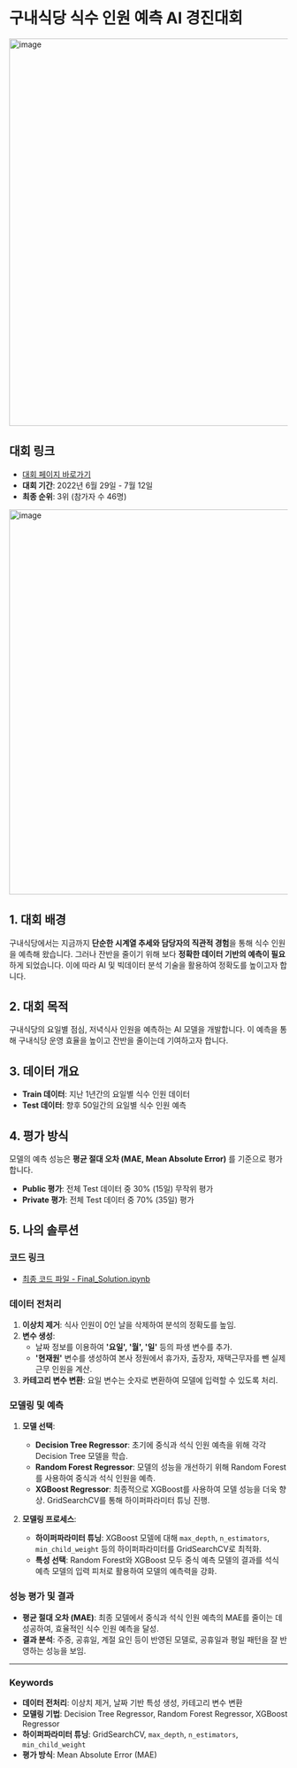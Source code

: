 # 구내식당 식수 인원 예측 AI 경진대회

<img width="700" alt="image" src="https://github.com/user-attachments/assets/9c76617d-9cd6-49ef-8af8-52d544fe7e2e">

## 대회 링크
- [대회 페이지 바로가기](https://dacon.io/competitions/official/)
- **대회 기간**: 2022년 6월 29일 - 7월 12일
- **최종 순위**: 3위 (참가자 수 46명)
<img width="696" alt="image" src="https://github.com/user-attachments/assets/b1b9d15d-53eb-4f09-9a4f-c6860a9d637b">


## 1. 대회 배경
구내식당에서는 지금까지 **단순한 시계열 추세와 담당자의 직관적 경험**을 통해 식수 인원을 예측해 왔습니다. 그러나 잔반을 줄이기 위해 보다 **정확한 데이터 기반의 예측이 필요**하게 되었습니다. 이에 따라 AI 및 빅데이터 분석 기술을 활용하여 정확도를 높이고자 합니다.

## 2. 대회 목적
구내식당의 요일별 점심, 저녁식사 인원을 예측하는 AI 모델을 개발합니다. 이 예측을 통해 구내식당 운영 효율을 높이고 잔반을 줄이는데 기여하고자 합니다.

## 3. 데이터 개요
- **Train 데이터**: 지난 1년간의 요일별 식수 인원 데이터
- **Test 데이터**: 향후 50일간의 요일별 식수 인원 예측

## 4. 평가 방식
모델의 예측 성능은 **평균 절대 오차 (MAE, Mean Absolute Error)** 를 기준으로 평가합니다.
- **Public 평가**: 전체 Test 데이터 중 30% (15일) 무작위 평가
- **Private 평가**: 전체 Test 데이터 중 70% (35일) 평가

## 5. 나의 솔루션

### 코드 링크
- [최종 코드 파일 - Final_Solution.ipynb](./code/Final_Submission.ipynb)

### 데이터 전처리
1. **이상치 제거**: 식사 인원이 0인 날을 삭제하여 분석의 정확도를 높임.
2. **변수 생성**:
   - 날짜 정보를 이용하여 **'요일', '월', '일'** 등의 파생 변수를 추가.
   - **'현재원'** 변수를 생성하여 본사 정원에서 휴가자, 출장자, 재택근무자를 뺀 실제 근무 인원을 계산.
3. **카테고리 변수 변환**: 요일 변수는 숫자로 변환하여 모델에 입력할 수 있도록 처리.

### 모델링 및 예측
1. **모델 선택**:
   - **Decision Tree Regressor**: 초기에 중식과 석식 인원 예측을 위해 각각 Decision Tree 모델을 학습.
   - **Random Forest Regressor**: 모델의 성능을 개선하기 위해 Random Forest를 사용하여 중식과 석식 인원을 예측.
   - **XGBoost Regressor**: 최종적으로 XGBoost를 사용하여 모델 성능을 더욱 향상. GridSearchCV를 통해 하이퍼파라미터 튜닝 진행.

2. **모델링 프로세스**:
   - **하이퍼파라미터 튜닝**: XGBoost 모델에 대해 `max_depth`, `n_estimators`, `min_child_weight` 등의 하이퍼파라미터를 GridSearchCV로 최적화.
   - **특성 선택**: Random Forest와 XGBoost 모두 중식 예측 모델의 결과를 석식 예측 모델의 입력 피처로 활용하여 모델의 예측력을 강화.

### 성능 평가 및 결과
- **평균 절대 오차 (MAE)**: 최종 모델에서 중식과 석식 인원 예측의 MAE를 줄이는 데 성공하여, 효율적인 식수 인원 예측을 달성.
- **결과 분석**: 주중, 공휴일, 계절 요인 등이 반영된 모델로, 공휴일과 평일 패턴을 잘 반영하는 성능을 보임.


---

### Keywords

- **데이터 전처리**: 이상치 제거, 날짜 기반 특성 생성, 카테고리 변수 변환
- **모델링 기법**: Decision Tree Regressor, Random Forest Regressor, XGBoost Regressor
- **하이퍼파라미터 튜닝**: GridSearchCV, `max_depth`, `n_estimators`, `min_child_weight`
- **평가 방식**: Mean Absolute Error (MAE)
